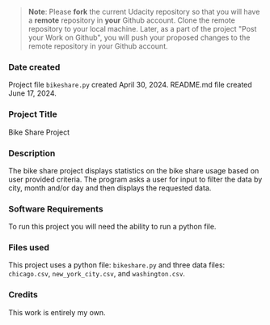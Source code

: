 >**Note**: Please **fork** the current Udacity repository so that you will have a **remote** repository in **your** Github account. Clone the remote repository to your local machine. Later, as a part of the project "Post your Work on Github", you will push your proposed changes to the remote repository in your Github account.

### Date created
Project file `bikeshare.py` created April 30, 2024. README.md file created June 17, 2024.

### Project Title
Bike Share Project

### Description
The bike share project displays statistics on the bike share usage based on user provided criteria. The program asks a user for input to filter the data by city, month and/or day and then displays the requested data.

### Software Requirements
To run this project you will need the ability to run a python file.

### Files used
This project uses a python file: `bikeshare.py` and three data files: `chicago.csv`, `new_york_city.csv`, and `washington.csv`.

### Credits
This work is entirely my own.

